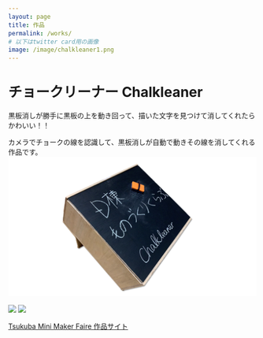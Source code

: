 ```yaml
---
layout: page
title: 作品
permalink: /works/
# 以下はtwitter card用の画像
image: /image/chalkleaner1.png
---
```

# チョークリーナー  Chalkleaner

黒板消しが勝手に黒板の上を動き回って、描いた文字を見つけて消してくれたらかわいい！！


カメラでチョークの線を認識して、黒板消しが自動で動きその線を消してくれる作品です。
![chalkleaner](/image/chalkleaner1.png)

[![](https://img.youtube.com/vi/Rb0cu_odo0U/0.jpg)](https://www.youtube.com/watch?v=Rb0cu_odo0U)
[![](https://img.youtube.com/vi/yfwRaJI1o2E/0.jpg)](https://www.youtube.com/watch?v=yfwRaJI1o2E)

[Tsukuba Mini Maker Faire 作品サイト](https://tmmf.jp/2020/?portfolio=d%e6%a3%9f%e3%82%82%e3%81%ae%e3%81%a5%e3%81%8f%e3%82%8a%e3%82%af%e3%83%a9%e3%83%96)
